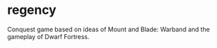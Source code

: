 # regency
Conquest game based on ideas of Mount and Blade: Warband and the gameplay of Dwarf Fortress.
